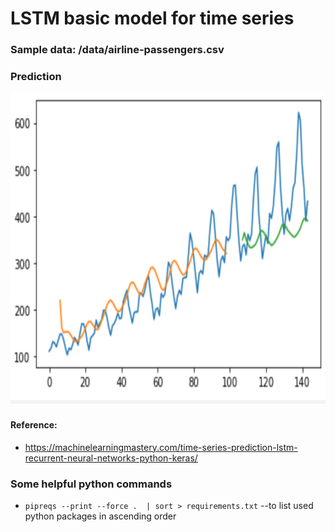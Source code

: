 # LSTM basic model for time series

### Sample data: /data/airline-passengers.csv

### Prediction

<img src="./charts/prediction.png" height="500">

#### Reference:
* https://machinelearningmastery.com/time-series-prediction-lstm-recurrent-neural-networks-python-keras/

### Some helpful python commands
* `pipreqs --print --force .  | sort > requirements.txt`  --to list used python packages in ascending order
